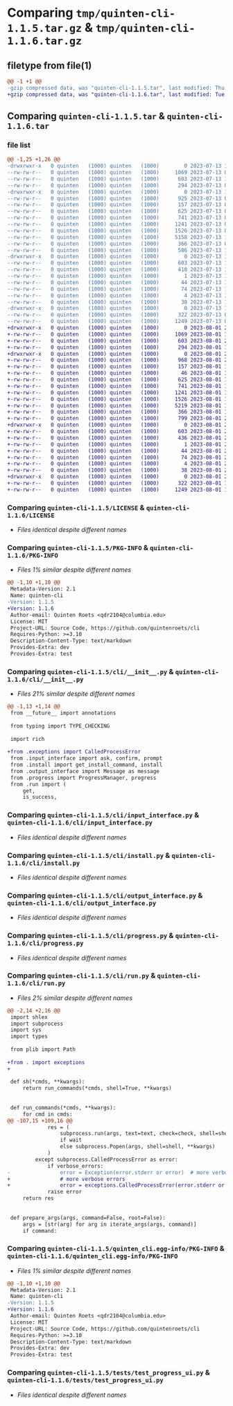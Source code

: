 # Comparing `tmp/quinten-cli-1.1.5.tar.gz` & `tmp/quinten-cli-1.1.6.tar.gz`

## filetype from file(1)

```diff
@@ -1 +1 @@
-gzip compressed data, was "quinten-cli-1.1.5.tar", last modified: Thu Jul 13 10:21:49 2023, max compression
+gzip compressed data, was "quinten-cli-1.1.6.tar", last modified: Tue Aug  1 23:53:26 2023, max compression
```

## Comparing `quinten-cli-1.1.5.tar` & `quinten-cli-1.1.6.tar`

### file list

```diff
@@ -1,25 +1,26 @@
-drwxrwxr-x   0 quinten   (1000) quinten   (1000)        0 2023-07-13 10:21:49.954682 quinten-cli-1.1.5/
--rw-rw-r--   0 quinten   (1000) quinten   (1000)     1069 2023-07-13 09:39:53.000000 quinten-cli-1.1.5/LICENSE
--rw-rw-r--   0 quinten   (1000) quinten   (1000)      603 2023-07-13 10:21:49.954682 quinten-cli-1.1.5/PKG-INFO
--rw-rw-r--   0 quinten   (1000) quinten   (1000)      294 2023-07-13 09:39:53.000000 quinten-cli-1.1.5/README.md
-drwxrwxr-x   0 quinten   (1000) quinten   (1000)        0 2023-07-13 10:21:49.950682 quinten-cli-1.1.5/cli/
--rw-rw-r--   0 quinten   (1000) quinten   (1000)      925 2023-07-13 09:39:53.000000 quinten-cli-1.1.5/cli/__init__.py
--rw-rw-r--   0 quinten   (1000) quinten   (1000)      157 2023-07-13 09:39:53.000000 quinten-cli-1.1.5/cli/env.py
--rw-rw-r--   0 quinten   (1000) quinten   (1000)      625 2023-07-13 09:39:53.000000 quinten-cli-1.1.5/cli/input_interface.py
--rw-rw-r--   0 quinten   (1000) quinten   (1000)      741 2023-07-13 09:39:53.000000 quinten-cli-1.1.5/cli/install.py
--rw-rw-r--   0 quinten   (1000) quinten   (1000)     1241 2023-07-13 09:39:53.000000 quinten-cli-1.1.5/cli/output_interface.py
--rw-rw-r--   0 quinten   (1000) quinten   (1000)     1526 2023-07-13 09:39:53.000000 quinten-cli-1.1.5/cli/progress.py
--rw-rw-r--   0 quinten   (1000) quinten   (1000)     5158 2023-07-13 10:21:37.000000 quinten-cli-1.1.5/cli/run.py
--rw-rw-r--   0 quinten   (1000) quinten   (1000)      366 2023-07-13 09:39:53.000000 quinten-cli-1.1.5/cli/status.py
--rw-rw-r--   0 quinten   (1000) quinten   (1000)      586 2023-07-13 10:21:18.000000 quinten-cli-1.1.5/pyproject.toml
-drwxrwxr-x   0 quinten   (1000) quinten   (1000)        0 2023-07-13 10:21:49.954682 quinten-cli-1.1.5/quinten_cli.egg-info/
--rw-rw-r--   0 quinten   (1000) quinten   (1000)      603 2023-07-13 10:21:49.000000 quinten-cli-1.1.5/quinten_cli.egg-info/PKG-INFO
--rw-rw-r--   0 quinten   (1000) quinten   (1000)      418 2023-07-13 10:21:49.000000 quinten-cli-1.1.5/quinten_cli.egg-info/SOURCES.txt
--rw-rw-r--   0 quinten   (1000) quinten   (1000)        1 2023-07-13 10:21:49.000000 quinten-cli-1.1.5/quinten_cli.egg-info/dependency_links.txt
--rw-rw-r--   0 quinten   (1000) quinten   (1000)       44 2023-07-13 10:21:49.000000 quinten-cli-1.1.5/quinten_cli.egg-info/entry_points.txt
--rw-rw-r--   0 quinten   (1000) quinten   (1000)       74 2023-07-13 10:21:49.000000 quinten-cli-1.1.5/quinten_cli.egg-info/requires.txt
--rw-rw-r--   0 quinten   (1000) quinten   (1000)        4 2023-07-13 10:21:49.000000 quinten-cli-1.1.5/quinten_cli.egg-info/top_level.txt
--rw-rw-r--   0 quinten   (1000) quinten   (1000)       38 2023-07-13 10:21:49.954682 quinten-cli-1.1.5/setup.cfg
-drwxrwxr-x   0 quinten   (1000) quinten   (1000)        0 2023-07-13 10:21:49.954682 quinten-cli-1.1.5/tests/
--rw-rw-r--   0 quinten   (1000) quinten   (1000)      322 2023-07-13 09:39:53.000000 quinten-cli-1.1.5/tests/test_api.py
--rw-rw-r--   0 quinten   (1000) quinten   (1000)     1249 2023-07-13 09:39:53.000000 quinten-cli-1.1.5/tests/test_progress_ui.py
+drwxrwxr-x   0 quinten   (1000) quinten   (1000)        0 2023-08-01 23:53:26.664806 quinten-cli-1.1.6/
+-rw-rw-r--   0 quinten   (1000) quinten   (1000)     1069 2023-08-01 14:37:06.000000 quinten-cli-1.1.6/LICENSE
+-rw-rw-r--   0 quinten   (1000) quinten   (1000)      603 2023-08-01 23:53:26.664806 quinten-cli-1.1.6/PKG-INFO
+-rw-rw-r--   0 quinten   (1000) quinten   (1000)      294 2023-08-01 14:37:06.000000 quinten-cli-1.1.6/README.md
+drwxrwxr-x   0 quinten   (1000) quinten   (1000)        0 2023-08-01 23:53:26.660805 quinten-cli-1.1.6/cli/
+-rw-rw-r--   0 quinten   (1000) quinten   (1000)      968 2023-08-01 23:44:54.000000 quinten-cli-1.1.6/cli/__init__.py
+-rw-rw-r--   0 quinten   (1000) quinten   (1000)      157 2023-08-01 14:37:06.000000 quinten-cli-1.1.6/cli/env.py
+-rw-rw-r--   0 quinten   (1000) quinten   (1000)       46 2023-08-01 14:39:07.000000 quinten-cli-1.1.6/cli/exceptions.py
+-rw-rw-r--   0 quinten   (1000) quinten   (1000)      625 2023-08-01 14:37:06.000000 quinten-cli-1.1.6/cli/input_interface.py
+-rw-rw-r--   0 quinten   (1000) quinten   (1000)      741 2023-08-01 14:37:06.000000 quinten-cli-1.1.6/cli/install.py
+-rw-rw-r--   0 quinten   (1000) quinten   (1000)     1241 2023-08-01 14:37:06.000000 quinten-cli-1.1.6/cli/output_interface.py
+-rw-rw-r--   0 quinten   (1000) quinten   (1000)     1526 2023-08-01 14:37:06.000000 quinten-cli-1.1.6/cli/progress.py
+-rw-rw-r--   0 quinten   (1000) quinten   (1000)     5219 2023-08-01 14:39:45.000000 quinten-cli-1.1.6/cli/run.py
+-rw-rw-r--   0 quinten   (1000) quinten   (1000)      366 2023-08-01 14:37:06.000000 quinten-cli-1.1.6/cli/status.py
+-rw-rw-r--   0 quinten   (1000) quinten   (1000)      799 2023-08-01 23:49:23.000000 quinten-cli-1.1.6/pyproject.toml
+drwxrwxr-x   0 quinten   (1000) quinten   (1000)        0 2023-08-01 23:53:26.664806 quinten-cli-1.1.6/quinten_cli.egg-info/
+-rw-rw-r--   0 quinten   (1000) quinten   (1000)      603 2023-08-01 23:53:26.000000 quinten-cli-1.1.6/quinten_cli.egg-info/PKG-INFO
+-rw-rw-r--   0 quinten   (1000) quinten   (1000)      436 2023-08-01 23:53:26.000000 quinten-cli-1.1.6/quinten_cli.egg-info/SOURCES.txt
+-rw-rw-r--   0 quinten   (1000) quinten   (1000)        1 2023-08-01 23:53:26.000000 quinten-cli-1.1.6/quinten_cli.egg-info/dependency_links.txt
+-rw-rw-r--   0 quinten   (1000) quinten   (1000)       44 2023-08-01 23:53:26.000000 quinten-cli-1.1.6/quinten_cli.egg-info/entry_points.txt
+-rw-rw-r--   0 quinten   (1000) quinten   (1000)       74 2023-08-01 23:53:26.000000 quinten-cli-1.1.6/quinten_cli.egg-info/requires.txt
+-rw-rw-r--   0 quinten   (1000) quinten   (1000)        4 2023-08-01 23:53:26.000000 quinten-cli-1.1.6/quinten_cli.egg-info/top_level.txt
+-rw-rw-r--   0 quinten   (1000) quinten   (1000)       38 2023-08-01 23:53:26.664806 quinten-cli-1.1.6/setup.cfg
+drwxrwxr-x   0 quinten   (1000) quinten   (1000)        0 2023-08-01 23:53:26.664806 quinten-cli-1.1.6/tests/
+-rw-rw-r--   0 quinten   (1000) quinten   (1000)      322 2023-08-01 14:37:06.000000 quinten-cli-1.1.6/tests/test_api.py
+-rw-rw-r--   0 quinten   (1000) quinten   (1000)     1249 2023-08-01 14:37:06.000000 quinten-cli-1.1.6/tests/test_progress_ui.py
```

### Comparing `quinten-cli-1.1.5/LICENSE` & `quinten-cli-1.1.6/LICENSE`

 * *Files identical despite different names*

### Comparing `quinten-cli-1.1.5/PKG-INFO` & `quinten-cli-1.1.6/PKG-INFO`

 * *Files 1% similar despite different names*

```diff
@@ -1,10 +1,10 @@
 Metadata-Version: 2.1
 Name: quinten-cli
-Version: 1.1.5
+Version: 1.1.6
 Author-email: Quinten Roets <qdr2104@columbia.edu>
 License: MIT
 Project-URL: Source Code, https://github.com/quintenroets/cli
 Requires-Python: >=3.10
 Description-Content-Type: text/markdown
 Provides-Extra: dev
 Provides-Extra: test
```

### Comparing `quinten-cli-1.1.5/cli/__init__.py` & `quinten-cli-1.1.6/cli/__init__.py`

 * *Files 21% similar despite different names*

```diff
@@ -1,13 +1,14 @@
 from __future__ import annotations
 
 from typing import TYPE_CHECKING
 
 import rich
 
+from .exceptions import CalledProcessError
 from .input_interface import ask, confirm, prompt
 from .install import get_install_command, install
 from .output_interface import Message as message
 from .progress import ProgressManager, progress
 from .run import (
     get,
     is_success,
```

### Comparing `quinten-cli-1.1.5/cli/input_interface.py` & `quinten-cli-1.1.6/cli/input_interface.py`

 * *Files identical despite different names*

### Comparing `quinten-cli-1.1.5/cli/install.py` & `quinten-cli-1.1.6/cli/install.py`

 * *Files identical despite different names*

### Comparing `quinten-cli-1.1.5/cli/output_interface.py` & `quinten-cli-1.1.6/cli/output_interface.py`

 * *Files identical despite different names*

### Comparing `quinten-cli-1.1.5/cli/progress.py` & `quinten-cli-1.1.6/cli/progress.py`

 * *Files identical despite different names*

### Comparing `quinten-cli-1.1.5/cli/run.py` & `quinten-cli-1.1.6/cli/run.py`

 * *Files 2% similar despite different names*

```diff
@@ -2,14 +2,16 @@
 import shlex
 import subprocess
 import sys
 import types
 
 from plib import Path
 
+from . import exceptions
+
 
 def sh(*cmds, **kwargs):
     return run_commands(*cmds, shell=True, **kwargs)
 
 
 def run_commands(*cmds, **kwargs):
     for cmd in cmds:
@@ -107,15 +109,16 @@
             res = (
                 subprocess.run(args, text=text, check=check, shell=shell, **kwargs)
                 if wait
                 else subprocess.Popen(args, shell=shell, **kwargs)
             )
         except subprocess.CalledProcessError as error:
             if verbose_errors:
-                error = Exception(error.stderr or error)  # more verbose errors
+                # more verbose errors
+                error = exceptions.CalledProcessError(error.stderr or error)
             raise error
     return res
 
 
 def prepare_args(args, command=False, root=False):
     args = [str(arg) for arg in iterate_args(args, command)]
     if command:
```

### Comparing `quinten-cli-1.1.5/quinten_cli.egg-info/PKG-INFO` & `quinten-cli-1.1.6/quinten_cli.egg-info/PKG-INFO`

 * *Files 1% similar despite different names*

```diff
@@ -1,10 +1,10 @@
 Metadata-Version: 2.1
 Name: quinten-cli
-Version: 1.1.5
+Version: 1.1.6
 Author-email: Quinten Roets <qdr2104@columbia.edu>
 License: MIT
 Project-URL: Source Code, https://github.com/quintenroets/cli
 Requires-Python: >=3.10
 Description-Content-Type: text/markdown
 Provides-Extra: dev
 Provides-Extra: test
```

### Comparing `quinten-cli-1.1.5/tests/test_progress_ui.py` & `quinten-cli-1.1.6/tests/test_progress_ui.py`

 * *Files identical despite different names*

